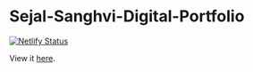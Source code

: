 # Sejal-Sanghvi-Digital-Portfolio

[![Netlify Status](https://api.netlify.com/api/v1/badges/38ba8839-0499-435f-a9e9-9a9c0a7cd607/deploy-status)](https://app.netlify.com/sites/sejalsanghvi/deploys)

View it [here](sejalsanghvi.netlify.app/).